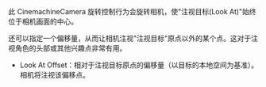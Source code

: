 此 CinemachineCamera 旋转控制行为会旋转相机，使"注视目标(Look At)"始终位于相机画面的中心。

还可以指定一个偏移量，从而让相机注视"注视目标"原点以外的某个点。这对于注视角色的头部或其他兴趣点非常有用。

- Look At Offset：相对于注视目标原点的偏移量（以目标的本地空间为基准）。相机将注视该偏移点。

